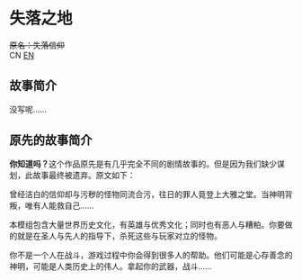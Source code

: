 # 失落之地

<s>原名：失落信仰</s><br>
CN [EN](./README-en.md)

## 故事简介

没写呢……

## 原先的故事简介

<b>你知道吗？</b>这个作品原先是有几乎完全不同的剧情故事的。但是因为我们缺少谋划，此故事最终被遗弃。原文如下：

曾经洁白的信仰却与污秽的怪物同流合污，往日的罪人竟登上大雅之堂。当神明背叛，唯有人能救自己……

本模组包含大量世界历史文化，有英雄与优秀文化；同时也有恶人与糟粕。你要做的就是在圣人与先人的指导下，杀死这些与玩家对立的怪物。

你不是一个人在战斗，游戏过程中你会得到很多人的帮助。他们可能是心存善念的神明，可能是人类历史上的伟人。拿起你的武器，战斗……
